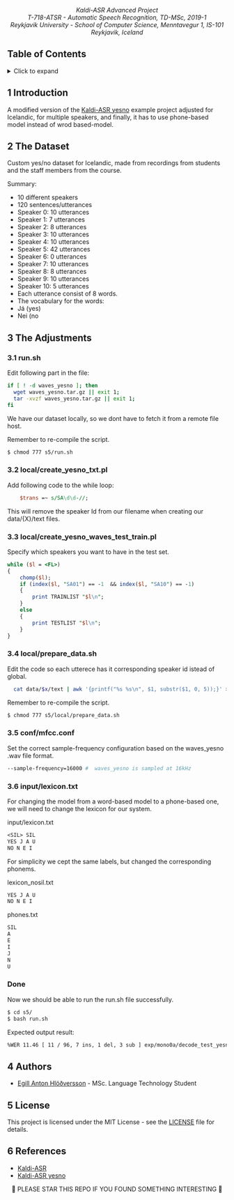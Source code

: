 <p align="center"><i>
  Kaldi-ASR  Advanced Project <br/>
  T-718-ATSR - Automatic Speech Recognition, TD-MSc, 2019-1 <br/>
  Reykjavik University - School of Computer Science, Menntavegur 1, IS-101 Reykjavik, Iceland
</i></p>

## Table of Contents
<!-- ⛔️ MD-MAGIC-EXAMPLE:START (TOC:collapse=true&collapseText=Click to expand) -->
<details>
<summary>Click to expand</summary>

1. [Introduction](#1-introduction)
2. [The Dataset](#2-the-dataset)
3. [The Adjustments](#3-the-adjustments)
    * [run.sh](#31-run.sh)
    * [create_yesno_txt.pl](#32-localcreate_yesno_txtpl)
		* [create_yesno_waves_test_train.pl](#33-localcreate_yesno_txtpl)
		* [prepare_data.sh](#34-localprepare_datash)
		* [mfcc.conf](#35-confmfccconf)
4. [Authors](#5-authors)
5. [License](#6-license)
6. [References](#7-references)

</details>
<!-- ⛔️ MD-MAGIC-EXAMPLE:END -->

## 1 Introduction
A modified version of the [Kaldi-ASR yesno](https://github.com/kaldi-asr/kaldi/tree/master/egs/yesno) example project adjusted for Icelandic, for multiple speakers, and finally, it has to use phone-based model instead of wrod based-model.


## 2 The Dataset
Custom yes/no dataset for Icelandic, made from recordings from students and the staff members from the course.

Summary:
* 10 different speakers
* 120 sentences/utterances  
 * Speaker 0: 10 utterances
 * Speaker 1: 7 utterances
 * Speaker 2: 8 utterances
 * Speaker 3: 10 utterances
 * Speaker 4: 10 utterances
 * Speaker 5: 42 utterances
 * Speaker 6: 0 utterances
 * Speaker 7: 10 utterances
 * Speaker 8: 8 utterances
 * Speaker 9: 10 utterances
 * Speaker 10: 5 utterances
* Each utterance consist of 8 words.
* The vocabulary for the words:
 * Já (yes)
 * Nei (no

## 3 The Adjustments

### 3.1 run.sh

Edit following part in the file:

```bash
if [ ! -d waves_yesno ]; then
  wget waves_yesno.tar.gz || exit 1;
  tar -xvzf waves_yesno.tar.gz || exit 1;
fi
```

We have our dataset locally, so we dont have to fetch it from a remote file host.

Remember to re-compile the script.
```bash
$ chmod 777 s5/run.sh
```

### 3.2 local/create_yesno_txt.pl

Add following code to the while loop:

```perl
    $trans =~ s/SA\d\d-//;
```

This will remove the speaker Id from our filename when creating our data/{X}/text files.


### 3.3 local/create_yesno_waves_test_train.pl

Specify which speakers you want to have in the test set.

```perl
while ($l = <FL>)
{
	chomp($l);
	if (index($l, "SA01") == -1  && index($l, "SA10") == -1)
	{
		print TRAINLIST "$l\n";
	}
	else
	{
		print TESTLIST "$l\n";
	}
}
```

### 3.4 local/prepare_data.sh 

Edit the code so each utterece has it corresponding speaker id istead of global.

```bash
  cat data/$x/text | awk '{printf("%s %s\n", $1, substr($1, 0, 5));}' > data/$x/utt2spk
```

Remember to re-compile the script.
```bash
$ chmod 777 s5/local/prepare_data.sh 
```

### 3.5 conf/mfcc.conf
Set the correct sample-frequency configuration based on the waves_yesno .wav file format.

```bash
--sample-frequency=16000 #  waves_yesno is sampled at 16kHz
```
### 3.6 input/lexicon.txt
For changing the model from a word-based model to a phone-based one, we will need to change the lexicon for our system.

input/lexicon.txt

```txt
<SIL> SIL
YES J A U
NO N E I
```

For simplicity we cept the same labels, but changed the corresponding phonems.


lexicon_nosil.txt

```txt
YES J A U
NO N E I
```

phones.txt

```txt
SIL
A
E
I
J
N
U
```

### Done

Now we should be able to run the run.sh file successfully.

```bash
$ cd s5/
$ bash run.sh
```

Expected output result:

```bash
%WER 11.46 [ 11 / 96, 7 ins, 1 del, 3 sub ] exp/mono0a/decode_test_yesno/wer_14_1.0
```

## 4 Authors
* [Egill Anton Hlöðversson](https://github.com/egillanton) - MSc. Language Technology Student

## 5 License
This project is licensed under the MIT License - see the [LICENSE](LICENSE) file for details.

## 6 References
* [Kaldi-ASR](http://kaldi-asr.org/)
* [Kaldi-ASR yesno](https://github.com/kaldi-asr/kaldi/tree/master/egs/yesno)

<p align="center">
🌟 PLEASE STAR THIS REPO IF YOU FOUND SOMETHING INTERESTING 🌟
</p>
